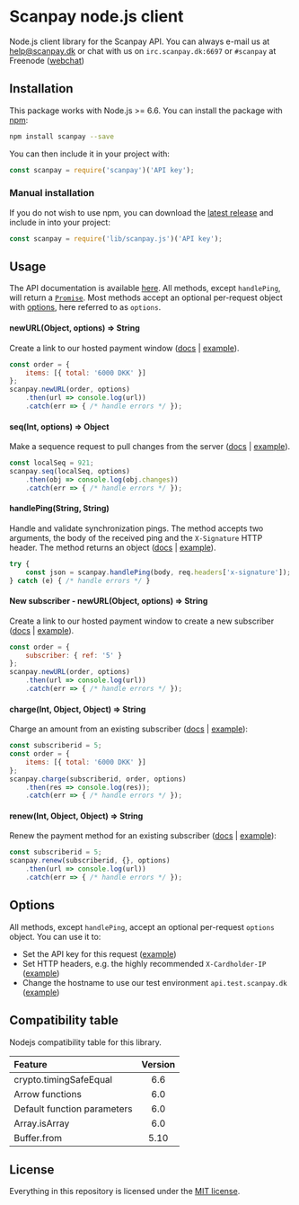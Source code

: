 # Scanpay node.js client

Node.js client library for the Scanpay API. You can always e-mail us at [help@scanpay.dk](mailto:help@scanpay.dk) or chat with us on `irc.scanpay.dk:6697` or `#scanpay` at Freenode ([webchat](https://webchat.freenode.net?randomnick=1&channels=scanpay&prompt=1))

## Installation

This package works with Node.js >= 6.6. You can install the package with [npm](https://www.npmjs.com/package/scanpay):

```bash
npm install scanpay --save
```
You can then include it in your project with:

```js
const scanpay = require('scanpay')('API key');
```

### Manual installation

If you do not wish to use npm, you can download the [latest release](https://github.com/scanpaydk/node-scanpay/releases) and include in into your project:

```js
const scanpay = require('lib/scanpay.js')('API key');
```

## Usage

The API documentation is available [here](https://docs.scanpay.dk/). All methods, except `handlePing`, will return a [`Promise`](https://developer.mozilla.org/en-US/docs/Web/JavaScript/Reference/Global_Objects/Promise). Most methods accept an optional per-request object with [options](#options), here referred to as `options`.

#### newURL(Object, options) => String

Create a link to our hosted payment window ([docs](https://docs.scanpay.dk/payment-link) \| [example](tests/newURL.js)).

```js
const order = {
    items: [{ total: '6000 DKK' }]
};
scanpay.newURL(order, options)
    .then(url => console.log(url))
    .catch(err => { /* handle errors */ });
```

#### seq(Int, options) => Object

Make a sequence request to pull changes from the server ([docs](https://docs.scanpay.dk/synchronization#sequence-request) \| [example](tests/seq.js)).

```js
const localSeq = 921;
scanpay.seq(localSeq, options)
    .then(obj => console.log(obj.changes))
    .catch(err => { /* handle errors */ });
```

#### handlePing(String, String)

Handle and validate synchronization pings.
The method accepts two arguments, the body of the received ping and the `X-Signature` HTTP header. The method returns an object ([docs](https://docs.scanpay.dk/synchronization#ping-service) \| [example](tests/handlePing.js)).

```js
try {
    const json = scanpay.handlePing(body, req.headers['x-signature']);
} catch (e) { /* handle errors */ }
```

#### New subscriber - newURL(Object, options) => String

Create a link to our hosted payment window to create a new subscriber ([docs](https://docs.scanpay.dk/subscriptions/create-subscriber) \| [example](tests/newURL-subscriber.js)).

```js
const order = {
    subscriber: { ref: '5' }
};
scanpay.newURL(order, options)
    .then(url => console.log(url))
    .catch(err => { /* handle errors */ });
```

#### charge(Int, Object, Object) => String

Charge an amount from an existing subscriber ([docs](https://docs.scanpay.dk/subscriptions/charge-subscriber) \| [example](tests/charge.js)):

```js
const subscriberid = 5;
const order = {
    items: [{ total: '6000 DKK' }]
};
scanpay.charge(subscriberid, order, options)
    .then(res => console.log(res));
    .catch(err => { /* handle errors */ });
```

#### renew(Int, Object, Object) => String

Renew the payment method for an existing subscriber ([docs](https://docs.scanpay.dk/subscriptions/renew-subscriber) \| [example](tests/renew.js)):

```js
const subscriberid = 5;
scanpay.renew(subscriberid, {}, options)
    .then(url => console.log(url))
    .catch(err => { /* handle errors */ });
```

## Options

All methods, except `handlePing`, accept an optional per-request `options` object. You can use it to:

* Set the API key for this request ([example](tests/newURL.js#L8))
* Set HTTP headers, e.g. the highly recommended `X-Cardholder-IP` ([example](tests/newURL.js#L11))
* Change the hostname to use our test environment `api.test.scanpay.dk` ([example](tests/newURL.js#L9))

## Compatibility table

Nodejs compatibility table for this library.

| Feature                           | Version |
| :-------------------------------- | :-----: |
| crypto.timingSafeEqual            | 6.6     |
| Arrow functions                   | 6.0     |
| Default function parameters       | 6.0     |
| Array.isArray                     | 6.0     |
| Buffer.from                       | 5.10    |


## License

Everything in this repository is licensed under the [MIT license](LICENSE).
